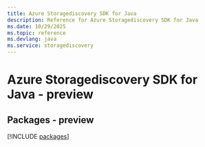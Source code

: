 ```yaml
---
title: Azure Storagediscovery SDK for Java
description: Reference for Azure Storagediscovery SDK for Java
ms.date: 10/29/2025
ms.topic: reference
ms.devlang: java
ms.service: storagediscovery
---
```

# Azure Storagediscovery SDK for Java - preview
## Packages - preview
[!INCLUDE [packages](storagediscovery-index.md)]